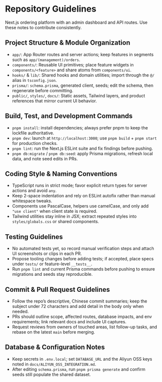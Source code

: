 # Repository Guidelines

Next.js ordering platform with an admin dashboard and API routes. Use these notes to contribute consistently.

## Project Structure & Module Organization
- `app/`: App Router routes and server actions; keep features in segments such as `app/(management)/orders`.
- `components/`: Reusable UI primitives; place feature widgets in `components/<feature>` and share atoms from `components/ui`.
- `hooks/` & `lib/`: Shared hooks and domain utilities; import through the `@/` alias in `tsconfig.json`.
- `prisma/`: `schema.prisma`, generated client, seeds; edit the schema, then regenerate before committing.
- `public/`, `styles/`, `docs/`: Static assets, Tailwind layers, and product references that mirror current UI behavior.

## Build, Test, and Development Commands
- `pnpm install`: install dependencies; always prefer pnpm to keep the lockfile authoritative.
- `pnpm dev`: launch at `http://localhost:3000`; use `pnpm build` + `pnpm start` for production checks.
- `pnpm lint`: run the Next.js ESLint suite and fix findings before pushing.
- `pnpm db:migrate` / `pnpm db:seed`: apply Prisma migrations, refresh local data, and note seed edits in PRs.

## Coding Style & Naming Conventions
- TypeScript runs in strict mode; favor explicit return types for server actions and avoid `any`.
- Keep 2-space indentation and rely on ESLint autofix rather than manual whitespace tweaks.
- Components use PascalCase, helpers use camelCase, and only add `"use client"` when client state is required.
- Tailwind utilities stay inline in JSX; extract repeated styles into `styles/globals.css` or shared components.

## Testing Guidelines
- No automated tests yet, so record manual verification steps and attach UI screenshots or clips in each PR.
- Propose tooling changes before adding tests; if accepted, place specs under `tests/` or feature-level `__tests__`.
- Run `pnpm lint` and current Prisma commands before pushing to ensure migrations and seeds stay reproducible.

## Commit & Pull Request Guidelines
- Follow the repo’s descriptive, Chinese commit summaries; keep the subject under 72 characters and add detail in the body only when needed.
- PRs should outline scope, affected routes, database impacts, and env requirements; link relevant docs and include UI captures.
- Request reviews from owners of touched areas, list follow-up tasks, and rebase on the latest `main` before merging.

## Database & Configuration Notes
- Keep secrets in `.env.local`; set `DATABASE_URL` and the Aliyun OSS keys noted in `docs/ALIYUN_OSS_INTEGRATION.md`.
- After editing `schema.prisma`, run `pnpm prisma generate` and confirm seeds still populate the shared dataset.
